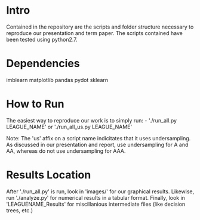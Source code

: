 Intro
=====
Contained in the repository are the scripts and folder structure necessary to 
reproduce our presentation and term paper. The scripts contained have been tested
using python2.7.

Dependencies
===========
imblearn
matplotlib
pandas
pydot
sklearn

How to Run
==========
The easiest way to reproduce our work is to simply run:
    - './run_all.py LEAGUE_NAME' or './run_all_us.py LEAGUE_NAME'

Note: The 'us' affix on a script name indicitates that it uses undersampling. As 
discussed in our presentation and report, use undersampling for A and AA, whereas
do not use undersampling for AAA.

Results Location
===========
After './run_all.py' is run, look in 'images/' for our graphical results. Likewise, 
run './analyze.py' for numerical results in  a tabular format. Finally, look in
'LEAGUENAME_Results' for miscillanious intermediate files (like decision trees, etc.)
 
